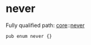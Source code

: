 # never

Fully qualified path: [core](./core.md)::[never](./core-never.md)

<pre><code class="language-cairo">pub enum never {}</code></pre>


